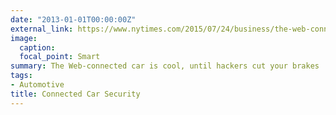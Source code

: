 ```yaml
---
date: "2013-01-01T00:00:00Z"
external_link: https://www.nytimes.com/2015/07/24/business/the-web-connected-car-is-cool-until-hackers-cut-your-brakes.html
image:
  caption: 
  focal_point: Smart
summary: The Web-connected car is cool, until hackers cut your brakes
tags:
- Automotive
title: Connected Car Security
---
```

